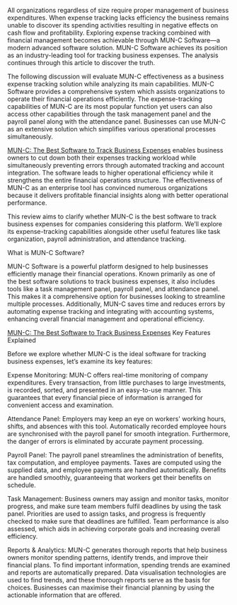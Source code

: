 All organizations regardless of size require proper management of business expenditures. When expense tracking lacks efficiency the business remains unable to discover its spending activities resulting in negative effects on cash flow and profitability. Exploring expense tracking combined with financial management becomes achievable through MUN-C Software—a modern advanced software solution. MUN-C Software achieves its position as an industry-leading tool for tracking business expenses. The analysis continues through this article to discover the truth. 

The following discussion will evaluate MUN-C effectiveness as a business expense tracking solution while analyzing its main capabilities. MUN-C Software provides a comprehensive system which assists organizations to operate their financial operations efficiently. The expense-tracking capabilities of MUN-C are its most popular function yet users can also access other capabilities through the task management panel and the payroll panel along with the attendance panel. Businesses can use MUN-C as an extensive solution which simplifies various operational processes simultaneously.

 <a href="https://digitalmun-c.site">MUN-C: The Best Software to Track Business Expenses</a> enables business owners to cut down both their expenses tracking workload while simultaneously preventing errors through automated tracking and account integration. The software leads to higher operational efficiency while it strengthens the entire financial operations structure. The effectiveness of MUN-C as an enterprise tool has convinced numerous organizations because it delivers profitable financial insights along with better operational performance. 

This review aims to clarify whether MUN-C is the best software to track business expenses for companies considering this platform. We’ll explore its expense-tracking capabilities alongside other useful features like task organization, payroll administration, and attendance tracking.

What is MUN-C Software?

MUN-C Software is a powerful platform designed to help businesses efficiently manage their financial operations. Known primarily as one of the best software solutions to track business expenses, it also includes tools like a task management panel, payroll panel, and attendance panel. This makes it a comprehensive option for businesses looking to streamline multiple processes. Additionally, MUN-C saves time and reduces errors by automating expense tracking and integrating with accounting systems, enhancing overall financial management and operational efficiency.

<a href="https://digitalmun-c.site">MUN-C: The Best Software to Track Business Expenses</a>  Key Features Explained

Before we explore whether MUN-C is the ideal software for tracking business expenses, let’s examine its key features:

Expense Monitoring: MUN-C offers real-time monitoring of company expenditures. Every transaction, from little purchases to large investments, is recorded, sorted, and presented in an easy-to-use manner. This guarantees that every financial piece of information is arranged for convenient access and examination.

Attendance Panel: Employers may keep an eye on workers' working hours, shifts, and absences with this tool. Automatically recorded employee hours are synchronised with the payroll panel for smooth integration. Furthermore, the danger of errors is eliminated by accurate payment processing.

Payroll Panel: The payroll panel streamlines the administration of benefits, tax computation, and employee payments. Taxes are computed using the supplied data, and employee payments are handled automatically. Benefits are handled smoothly, guaranteeing that workers get their benefits on schedule.

Task Management: Business owners may assign and monitor tasks, monitor progress, and make sure team members fulfil deadlines by using the task panel. Priorities are used to assign tasks, and progress is frequently checked to make sure that deadlines are fulfilled. Team performance is also assessed, which aids in achieving corporate goals and increasing overall efficiency.

Reports & Analytics: MUN-C generates thorough reports that help business owners monitor spending patterns, identify trends, and improve their financial plans. To find important information, spending trends are examined and reports are automatically prepared. Data visualisation technologies are used to find trends, and these thorough reports serve as the basis for choices. Businesses can maximise their financial planning by using the actionable information that are offered.
